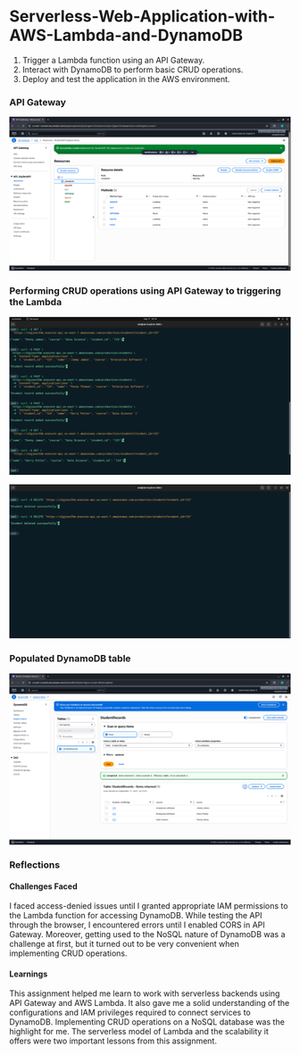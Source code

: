 # Serverless-Web-Application-with-AWS-Lambda-and-DynamoDB

1. Trigger a Lambda function using an API Gateway.
2. Interact with DynamoDB to perform basic CRUD operations.
3. Deploy and test the application in the AWS environment.

### API Gateway
![screenshot](/Screenshots/api_gateway.png)

### Performing CRUD operations using API Gateway to triggering the Lambda
![screenshot](/Screenshots/curl_output1.png)

![screenshot](/Screenshots/curl_output2.png)

### Populated DynamoDB table
![screenshot](/Screenshots/populated_table.png)


### Reflections
#### Challenges Faced
I faced access-denied issues until I granted appropriate IAM permissions to the Lambda function for accessing DynamoDB.
While testing the API through the browser, I encountered errors until I enabled CORS in API Gateway.
Moreover, getting used to the NoSQL nature of DynamoDB was a challenge at first, but it turned out to be very convenient when implementing CRUD operations.

#### Learnings
This assignment helped me learn to work with serverless backends using API Gateway and AWS Lambda.
It also gave me a solid understanding of the configurations and IAM privileges required to connect services to DynamoDB.
Implementing CRUD operations on a NoSQL database was the highlight for me.
The serverless model of Lambda and the scalability it offers were two important lessons from this assignment.
